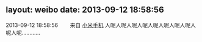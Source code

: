 layout: weibo
date: 2013-09-12 18:58:56
---
<meta name="referrer" content="no-referrer" />

2013-09-12 18:58:56  &nbsp;&nbsp;&nbsp;&nbsp;&nbsp;&nbsp; 来自 <a href="http://app.weibo.com/t/feed/22zMnn" rel="nofollow">小米手机</a>
人呢人呢人呢人呢人呢人呢人呢人呢人呢人呢………… ​​​
